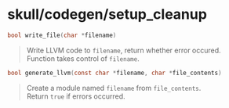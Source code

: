 # skull/codegen/setup_cleanup

```c
bool write_file(char *filename)
```

> Write LLVM code to `filename`, return whether error occured.
> \
> Function takes control of `filename`.

```c
bool generate_llvm(const char *filename, char *file_contents)
```

> Create a module named `filename` from `file_contents`.
> \
> Return `true` if errors occurred.

